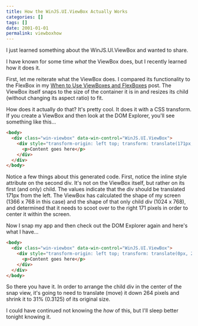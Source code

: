 ```yaml
---
title: How the WinJS.UI.ViewBox Actually Works
categories: []
tags: []
date: 2001-01-01
permalink: viewboxhow
---
```


I just learned something about the WinJS.UI.ViewBox and wanted to share.

I have known for some time _what_ the ViewBox does, but I recently learned how it does it.
<!-- xmore -->

First, let me reiterate what the ViewBox does. I compared its functionality to the FlexBox in my [When to Use ViewBoxes and FlexBoxes](/boxes) post. The ViewBox itself snaps to the size of the container it is in and resizes its child (without changing its aspect ratio) to fit.

How does it actually do that? It&#39;s pretty cool. It does it with a CSS transform. If you create a ViewBox and then look at the DOM Explorer, you&#39;ll see something like this...

``` html
<body>
  <div class="win-viewbox" data-win-control="WinJS.UI.ViewBox">
    <div style="transform-origin: left top; transform: translate(171px, 0px) scale(1);">
      <p>Content goes here</p>
    </div>
  </div>
</body>
```

Notice a few things about this generated code. First, notice the inline style attribute on the second div. It&#39;s not on the ViewBox itself, but rather on its first (and only) child. The values indicate that the div should be translated 171px from the left. The ViewBox has calculated the shape of my screen (1366 x 768 in this case) and the shape of that only child div (1024 x 768), and determined that it needs to scoot over to the right 171 pixels in order to center it within the screen.

Now I snap my app and then check out the DOM Explorer again and here&#39;s what I have...

``` html
<body>
  <div class="win-viewbox" data-win-control="WinJS.UI.ViewBox">
    <div style="transform-origin: left top; transform: translate(0px, 264px) scale(0.3125);">
      <p>Content goes here</p>
    </div>
  </div>
</body>
```

So there you have it. In order to arrange the child div in the center of the snap view, it&#39;s going to need to translate (move) it down 264 pixels and shrink it to 31% (0.3125) of its original size.

I could have continued not knowing the _how_ of this, but I&#39;ll sleep better tonight knowing it.